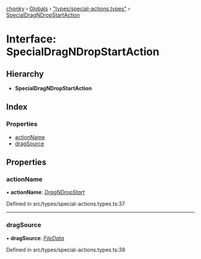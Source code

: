 [chonky](../README.md) › [Globals](../globals.md) › ["types/special-actions.types"](../modules/_types_special_actions_types_.md) › [SpecialDragNDropStartAction](_types_special_actions_types_.specialdragndropstartaction.md)

# Interface: SpecialDragNDropStartAction

## Hierarchy

* **SpecialDragNDropStartAction**

## Index

### Properties

* [actionName](_types_special_actions_types_.specialdragndropstartaction.md#actionname)
* [dragSource](_types_special_actions_types_.specialdragndropstartaction.md#dragsource)

## Properties

###  actionName

• **actionName**: *[DragNDropStart](../enums/_types_special_actions_types_.specialaction.md#dragndropstart)*

Defined in src/types/special-actions.types.ts:37

___

###  dragSource

• **dragSource**: *[FileData](_types_files_types_.filedata.md)*

Defined in src/types/special-actions.types.ts:38
